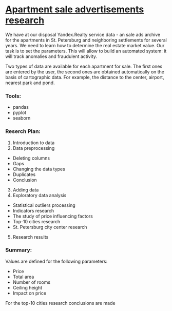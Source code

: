 # [Apartment sale advertisements research](https://github.com/asolovov/asolovov_da_portfolio_en/blob/main/yandex_real_estate/yandex_real_estate_en.ipynb)

We have at our disposal Yandex.Realty service data - an sale ads archive for the apartments in St. Petersburg and neighboring settlements for several years. We need to learn how to determine the real estate market value. Our task is to set the parameters. This will allow to build an automated system: it will track anomalies and fraudulent activity.

Two types of data are available for each apartment for sale. The first ones are entered by the user, the second ones are obtained automatically on the basis of cartographic data. For example, the distance to the center, airport, nearest park and pond.

### Tools:
- pandas
- pyplot
- seaborn

### Reserch Plan:
1. Introduction to data
2. Data preprocessing
- Deleting columns
- Gaps
- Changing the data types
- Duplicates
- Conclusion
3. Adding data
4. Exploratory data analysis
- Statistical outliers processing
- Indicators research
- The study of price influencing factors
- Top-10 cities research
- St. Petersburg city center research
5. Research results

### Summary:
Values are defined for the following parameters:
- Price
- Total area
- Number of rooms
- Ceiling height
- Impact on price

For the top-10 cities research conclusions are made

